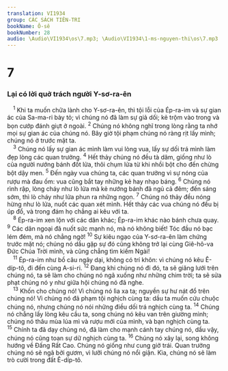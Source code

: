 ```yaml
---
translation: VI1934
group: CÁC SÁCH TIÊN-TRI
bookName: Ô-sê 
bookNumber: 28
audio: \Audio\VI1934\os\7.mp3; \Audio\VI1934\1-ms-nguyen-thi\os\7.mp3
---
```


<div class="title"><h1>7</h1><h3>Lại có lời quở trách người Y-sơ-ra-ên</h3></div>
<span class="verse os_7_1"> <sup>1</sup> Khi ta muốn chữa lành cho Y-sơ-ra-ên, thì tội lỗi của Ép-ra-im và sự gian ác của Sa-ma-ri bày tỏ; vì chúng nó đã làm sự giả dối; kẻ trộm vào trong và bọn cướp đánh giựt ở ngoài. </span>
<span class="verse os_7_2"><sup>2</sup> Chúng nó không nghĩ trong lòng rằng ta nhớ mọi sự gian ác của chúng nó. Bây giờ tội phạm chúng nó ràng rịt lấy mình; chúng nó ở trước mặt ta. <br/></span>
<span class="verse os_7_3"> <sup>3</sup> Chúng nó lấy sự gian ác mình làm vui lòng vua, lấy sự dối trá mình làm đẹp lòng các quan trưởng. </span>
<span class="verse os_7_4"><sup>4</sup> Hết thảy chúng nó đều tà dâm, giống như lò của người nướng bánh đốt lửa, thôi chụm lửa từ khi nhồi bột cho đến chừng bột dậy men. </span>
<span class="verse os_7_5"><sup>5</sup> Đến ngày vua chúng ta, các quan trưởng vì sự nóng của rượu mà đau ốm: vua cũng bắt tay những kẻ hay nhạo báng. </span>
<span class="verse os_7_6"><sup>6</sup> Chúng nó rình rập, lòng cháy như lò lửa mà kẻ nướng bánh đã ngủ cả đêm; đến sáng sớm, thì lò cháy như lửa phun ra những ngọn. </span>
<span class="verse os_7_7"><sup>7</sup> Chúng nó thảy đều nóng hừng như lò lửa, nuốt các quan xét mình. Hết thảy các vua chúng nó đều bị úp đổ, và trong đám họ chẳng ai kêu với ta. <br/></span>
<span class="verse os_7_8"> <sup>8</sup> Ép-ra-im xen lộn với các dân khác; Ép-ra-im khác nào bánh chưa quay. </span>
<span class="verse os_7_9"><sup>9</sup> Các dân ngoại đã nuốt sức mạnh nó, mà nó không biết! Tóc đầu nó bạc lém đém, mà nó chẳng ngờ! </span>
<span class="verse os_7_10"><sup>10</sup> Sự kiêu ngạo của Y-sơ-ra-ên làm chứng trước mặt nó; chúng nó dầu gặp sự đó cũng không trở lại cùng Giê-hô-va Đức Chúa Trời mình, và cũng chẳng tìm kiếm Ngài! <br/></span>
<span class="verse os_7_11"> <sup>11</sup> Ép-ra-im như bồ câu ngây dại, không có trí khôn: vì chúng nó kêu Ê-díp-tô, đi đến cùng A-si-ri. </span>
<span class="verse os_7_12"><sup>12</sup> Đang khi chúng nó đi đó, ta sẽ giăng lưới trên chúng nó, ta sẽ làm cho chúng nó ngã xuống như những chim trời; ta sẽ sửa phạt chúng nó y như giữa hội chúng nó đã nghe. <br/></span>
<span class="verse os_7_13"> <sup>13</sup> Khốn cho chúng nó! Vì chúng nó lìa xa ta; nguyền sự hư nát đổ trên chúng nó! Vì chúng nó đã phạm tội nghịch cùng ta: dầu ta muốn cứu chuộc chúng nó, nhưng chúng nó nói những điều dối trá nghịch cùng ta. </span>
<span class="verse os_7_14"><sup>14</sup> Chúng nó chẳng lấy lòng kêu cầu ta, song chúng nó kêu van trên giường mình; chúng nó thâu mùa lúa mì và rượu mới của mình, và bạn nghịch cùng ta. </span>
<span class="verse os_7_15"><sup>15</sup> Chính ta đã dạy chúng nó, đã làm cho mạnh cánh tay chúng nó, dầu vậy, chúng nó cũng toan sự dữ nghịch cùng ta. </span>
<span class="verse os_7_16"><sup>16</sup> Chúng nó xây lại, song không hướng về Đấng Rất Cao. Chúng nó giống như cung giở trái. Quan trưởng chúng nó sẽ ngã bởi gươm, vì lưỡi chúng nó nổi giận. Kìa, chúng nó sẽ làm trò cười trong đất Ê-díp-tô. <br/></span>
